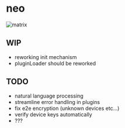 # neo

![matrix](http://www.netzpiloten.de/wp-content/uploads/2015/11/tech-startup-computer-matrix-Image-by-Tumisu-CC0-via-Pixabay.jpg)


## WIP
* reworking init mechanism
* pluginLoader should be reworked

## TODO

* natural language processing
* streamline error handling in plugins
* fix e2e encryption (unknown devices etc...)
* verify device keys automatically
* ???
